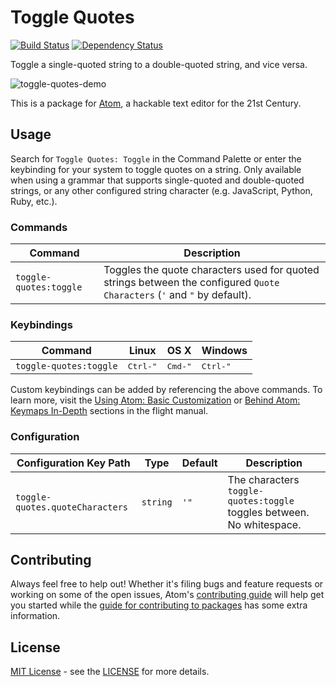 # Toggle Quotes

[![Build Status](https://travis-ci.org/atom/toggle-quotes.svg?branch=master)](https://travis-ci.org/atom/toggle-quotes)
[![Dependency Status](https://david-dm.org/atom/toggle-quotes.svg)](https://david-dm.org/atom/toggle-quotes)

Toggle a single-quoted string to a double-quoted string, and vice versa.

![toggle-quotes-demo](https://cloud.githubusercontent.com/assets/823545/9016150/aa73ab62-379c-11e5-8622-8dbb492ff4f1.gif)

This is a package for [Atom](https://atom.io), a hackable text editor for the 21st Century.

## Usage

Search for `Toggle Quotes: Toggle` in the Command Palette or enter the keybinding for your system to toggle quotes on a string. Only available when using a grammar that supports single-quoted and double-quoted strings, or any other configured string character (e.g. JavaScript, Python, Ruby, etc.).

### Commands

Command                | Description
-----------------------|--------------
`toggle-quotes:toggle` | Toggles the quote characters used for quoted strings between the configured `Quote Characters` (`'` and `"` by default).

### Keybindings

Command            | Linux  | OS X  | Windows
-------------------|--------|-------|----------
`toggle-quotes:toggle` | <kbd>Ctrl-"</kbd> | <kbd>Cmd-"</kbd> | <kbd>Ctrl-"</kbd>

Custom keybindings can be added by referencing the above commands.  To learn more, visit the [Using Atom: Basic Customization](https://atom.io/docs/latest/using-atom-basic-customization#customizing-key-bindings) or [Behind Atom: Keymaps In-Depth](https://atom.io/docs/latest/behind-atom-keymaps-in-depth) sections in the flight manual.

### Configuration

Configuration Key Path      | Type | Default | Description
----------------------------|------|---------|------------
`toggle-quotes.quoteCharacters` | `string` | `'"` | The characters `toggle-quotes:toggle` toggles between. No whitespace.

## Contributing

Always feel free to help out!  Whether it's filing bugs and feature requests
or working on some of the open issues, Atom's [contributing guide](https://github.com/atom/atom/blob/master/CONTRIBUTING.md)
will help get you started while the [guide for contributing to packages](https://github.com/atom/atom/blob/master/docs/contributing-to-packages.md)
has some extra information.

## License

[MIT License](http://opensource.org/licenses/MIT) - see the [LICENSE](https://github.com/atom/toggle-quotes/blob/master/LICENSE.md) for more details.
